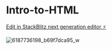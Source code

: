 # Intro-to-HTML

[Edit in StackBlitz next generation editor ⚡️](https://stackblitz.com/~/github.com/tameshia/Intro-to-HTML)

![6187736198_b69f7dca95_w](https://github.com/user-attachments/assets/3fb42410-d16b-499b-8300-d3b165acfbc8)
